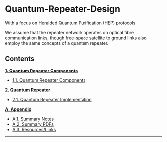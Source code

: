 # Quantum-Repeater-Design

With a focus on Heralded Quantum Purification (HEP) protocols

We assume that the repeater network operates on optical fibre communication links, though free-space satellite to ground links also employ the same concepts of a quantum repeater.

## __Contents__

**[1. Quantum Repeater Components](src/components/README.md)**

* [1.1. Quantum Repeater Components](src/components/README.md)

**[2. Quantum Repeater](src/qrepeater/README.md)**

* [2.1. Quantum Repeater Implementation](src/qrepeater/README.md)

**[A. Appendix](appendix/README.md)**

* [A.1. Summary Notes](appendix/summary_notes/README.md)
* [A.2. Summary PDFs](appendix/summary_pdfs/README.md)
* [A.3. Resources/Links](resources/README.md)

----
